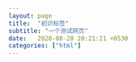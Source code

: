 ```yaml
---
layout: page
title:  "初识标签"
subtitle: "一个测试网页"
date:   2020-08-20 20:21:21 +0530
categories: ["html"]
---
```

